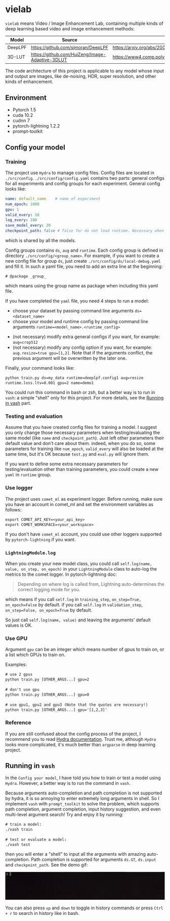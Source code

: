 # vielab

`vielab` means Video / Image Enhancement Lab, containing multiple kinds of deep learning based video and image
enhancement methods:

[comment]: <> (- [x] DeepLPF: [src]&#40;https://github.com/sjmoran/DeepLPF&#41; | [paper]&#40;https://arxiv.org/abs/2003.13985&#41;)

[comment]: <> (- [ ] 3D-LUT: [src]&#40;https://github.com/HuiZeng/Image-Adaptive-3DLUT&#41; | [paper]&#40;https://www4.comp.polyu.edu.hk/~cslzhang/paper/PAMI_LUT.pdf&#41;)

|Model|Source|Paper
|---|---|---
|DeepLPF|https://github.com/sjmoran/DeepLPF|https://arxiv.org/abs/2003.13985
|3D-LUT|https://github.com/HuiZeng/Image-Adaptive-3DLUT|https://www4.comp.polyu.edu.hk/~cslzhang/paper/PAMI_LUT.pdf

The code architecture of this project is applicable to any model whose input and output are images, like de-noising,
HDR, super resolution, and other kinds of enhancement.

## Environment

- Pytorch 1.5
- cuda 10.2
- cudnn 7
- pytorch-lightning 1.2.2
- prompt-toolkit

## Config your model

### Training

The project use `Hydra` to manage config files. Config files are located in `./src/config`. `./src/config/config.yaml`
contains two parts: general configs for all experiments and config groups for each experiment. General config looks
like:

```yaml
name: default_name    # name of experiment
num_epoch: 1000
gpu: 1
valid_every: 10
log_every: 100
save_model_every: 20
checkpoint_path: false # false for do not load runtime. Necessary when testing.
```

which is shared by all the models.

Config groups contains `ds`, `aug` and `runtime`. Each config group is defined in directory `./src/config/<group_name>`.
For example, if you want to create a new config file for group `ds`, just create `./src/config/ds/local-debug.yaml` and
fill it. In such a yaml file, you need to add an extra line at the beginning:

```
# @package _group_
```

which means using the group name as package when including this yaml file.

If you have completed the `yaml` file, you need 4 steps to run a model:

- choose your dataset by passing command line arguments `ds=<dataset_name>`
- choose your model and runtime config by passing command line arguments `runtime=<model_name>.<runtime_config>`

[comment]: <> (  > Pay attention to the leading `+` of the arguments. `+` is necessary to **add the argument to the config dict** when this argument is not added to the `defaults` list in `config.yaml`.)

- (not necessary) modify extra general configs if you want, for example: `aug=crop512`
- (not necessary) modify any config option if you want, for example: `aug.resize=true gpu=[1,2]`. Note that if the
  arguments conflict, the previous argument will be overwritten by the later one.

Finally, your command looks like:

```shell
python train.py ds=my_data runtime=deeplpf.config1 aug=resize runtime.loss.ltv=0.001 gpu=2 name=demo1
```

You could run this command in bash or zsh, but a better way is to run in `vash`: a simple "shell" only for this project.
For more details, see the [Running in vash](#running) part.

### Testing and evaluation

Assume that you have created config files for training a model. I suggest you only change those necessary parameters
when testing/evaluating the same model (like `name` and `checkpoint_path`). Just left other parameters their default
value and don't care about them. indeed, when you do so, some parameters for training like `num_epoch`, `valid_every`
will also be loaded at the same time, but it's OK because `test.py` and `eval.py` will ignore them.

If you want to define some extra necessary parameters for testing/evaluation other than training parameters, you could
create a new `yaml` in `runtime` group.

### Use logger

The project uses `comet_ml` as experiment logger. Before running, make sure you have an account in comet_ml and set the
environment variables as follows:

```shell
export COMET_API_KEY=<your_api_key>
export COMET_WORKSPACE=<your_workspace>
```

If you don't have `comet_ml` account, you could use other loggers supported by `pytorch-lightning` if you want.

### `LightningModule.log`

When you create your new model class, you could call `self.log(name, value, on_step, on_epoch)` in
your `LightningModule` class to auto-log the metrics to the comet logger. In pytorch-lightning doc:

> Depending on where log is called from, Lightning auto-determines the correct logging mode for you.

which means if you call `self.log` in `training_step`,
`on_step=True, on_epoch=False` by default. if you call `self.log` in `validation_step`, `on_step=False, on_epoch=True`
by default.

So just call `self.log(name, value)` and leaving the arguments' default values is OK.

### Use GPU

Argument `gpu` can be an integer which means number of gpus to train on, or a list which GPUs to train on.

Examples:

```shell
# use 2 gpus
python train.py [OTHER_ARGS...] gpu=2     

# don't use gpu
python train.py [OTHER_ARGS...] gpu=0     

# use gpu1, gpu2 and gpu3 (Note that the quotes are necessary!)
python train.py [OTHER_ARGS...] gpu='[1,2,3]'   
```

### Reference

If you are still confused about the config process of the project, I recommend you to
read [Hydra documentation](https://hydra.cc/docs/intro). Trust me, although `Hydra` looks more complicated, it's much
better than `argparse` in deep learning project.

## <a name="running"></a> Running in `vash`

In the `Config your model`, I have told you how to train or test a model using `Hydra`. However, a better way is to run
the command in `vash`.

Because arguments auto-completion and path completion is not supported by hydra, it is so annoying to enter extremely
long arguments in shell. So I implement `vash` with `prompt_toolkit` to solve the problem, which supports path
completion, argument completion, input history suggestion, and even multi-level argument search! Try and enjoy it by
running:

```shell
# train a model:
./vash train

# test or evaluate a model:
./vash test
```

then you will enter a "shell" to input all the arguments with amazing auto-completion. Path completion is supported for
arguments `ds.GT`, `ds.input` and `checkpoint_path`. See the demo gif:

![demo gif](figures/output.gif)

You can also press `up` and `down` to toggle in history commands or press `Ctrl + r` to search in history like in bash.

